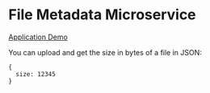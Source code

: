 # File Metadata Microservice

[Application Demo](https://file-metadata-neckers.herokuapp.com/)

You can upload and get the size in bytes of a file in JSON:

```
{
  size: 12345
}
```
